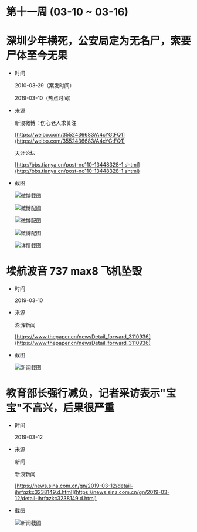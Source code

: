 第十一周 (03-10 ~ 03-16)
======

# 深圳少年横死，公安局定为无名尸，索要尸体至今无果

+ 时间

    2010-03-29（案发时间）

    2019-03-10（热点时间）
    
+ 来源

    新浪微博：伤心老人求关注
    
    [https://weibo.com/3552436683/A4cYGtFQ1](https://weibo.com/3552436683/A4cYGtFQ1)
    
    天涯论坛
    
    [http://bbs.tianya.cn/post-no110-13448328-1.shtml](http://bbs.tianya.cn/post-no110-13448328-1.shtml)
    
+ 截图

    ![微博截图](assets/2019-03-10-funeral-home-weibo.png)
    
    ![微博配图](assets/2019-03-10-funeral-home-01.jpg)
    
    ![微博配图](assets/2019-03-10-funeral-home-02.jpg)
    
    ![微博配图](assets/2019-03-10-funeral-home-03.jpg)
    
    ![详情截图](assets/2019-03-10-funeral-home-detail.png)

# 埃航波音 737 max8 飞机坠毁

+ 时间

    2019-03-10
    
+ 来源

    澎湃新闻
    
    [https://www.thepaper.cn/newsDetail_forward_3110936](https://www.thepaper.cn/newsDetail_forward_3110936)
    
+ 截图

    ![新闻截图](assets/2019-03-10-boeing.png)
    
# 教育部长强行减负，记者采访表示"宝宝"不高兴，后果很严重

+ 时间

    2019-03-12
    
+ 来源

    新闻
    
    新浪新闻
    
    [https://news.sina.com.cn/gn/2019-03-12/detail-ihrfqzkc3238149.d.html](https://news.sina.com.cn/gn/2019-03-12/detail-ihrfqzkc3238149.d.html)
    
+ 截图

    ![新闻截图](assets/2019-03-12-chenbaosheng.png)
    